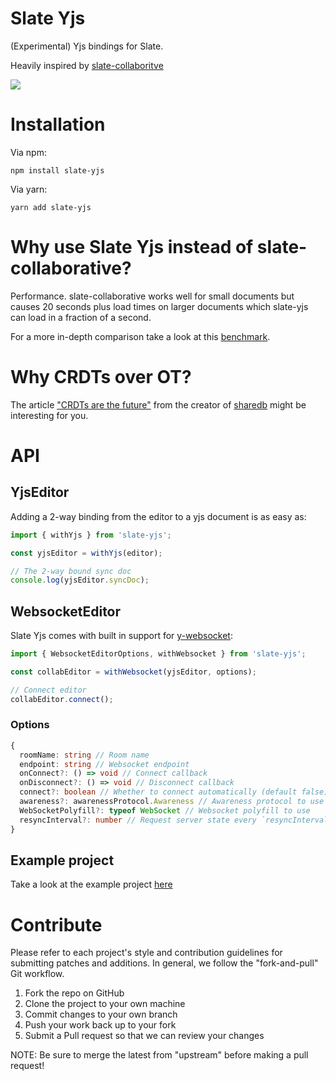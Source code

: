# Slate Yjs

(Experimental) Yjs bindings for Slate.

Heavily inspired by [slate-collaboritve](https://github.com/cudr/slate-collaborative)

![](https://media.giphy.com/media/J4IaAYZvJ1MNXz2p4j/giphy.gif)

# Installation

Via npm:

```
npm install slate-yjs
```

Via yarn:

```
yarn add slate-yjs
```

# Why use Slate Yjs instead of slate-collaborative?

Performance. slate-collaborative works well for small documents but causes 20 seconds plus load times on larger documents which slate-yjs can load in a fraction of a second.

For a more in-depth comparison take a look at this [benchmark](https://github.com/dmonad/crdt-benchmarks).

# Why CRDTs over OT?

The article ["CRDTs are the future"](https://josephg.com/blog/crdts-are-the-future/) from the creator of [sharedb](https://github.com/share/sharedb) might be interesting for you.

# API

## YjsEditor

Adding a 2-way binding from the editor to a yjs document is as easy as:

```js
import { withYjs } from 'slate-yjs';

const yjsEditor = withYjs(editor);

// The 2-way bound sync doc
console.log(yjsEditor.syncDoc);
```

## WebsocketEditor

Slate Yjs comes with built in support for [y-websocket](https://github.com/yjs/y-websocket):

```js
import { WebsocketEditorOptions, withWebsocket } from 'slate-yjs';

const collabEditor = withWebsocket(yjsEditor, options);

// Connect editor
collabEditor.connect();
```

### Options

```ts
{
  roomName: string // Room name
  endpoint: string // Websocket endpoint
  onConnect?: () => void // Connect callback
  onDisconnect?: () => void // Disconnect callback
  connect?: boolean // Whether to connect automatically (default false)
  awareness?: awarenessProtocol.Awareness // Awareness protocol to use
  WebSocketPolyfill?: typeof WebSocket // Websocket polyfill to use
  resyncInterval?: number // Request server state every `resyncInterval` milliseconds
}
```

## Example project

Take a look at the example project [here](https://github.com/BitPhinix/slate-yjs-example)

# Contribute

Please refer to each project's style and contribution guidelines for submitting patches and additions. In general, we follow the "fork-and-pull" Git workflow.

1. Fork the repo on GitHub
2. Clone the project to your own machine
3. Commit changes to your own branch
4. Push your work back up to your fork
5. Submit a Pull request so that we can review your changes

NOTE: Be sure to merge the latest from "upstream" before making a pull request!
